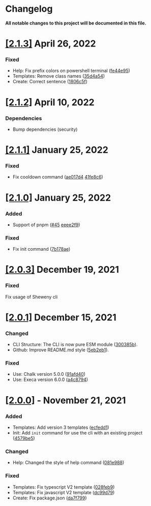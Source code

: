 # Changelog

**All notable changes to this project will be documented in this file.**

# [[2.1.3]](https://github.com/Sheweny/cli/compare/2.1.2...2.1.3) April 26, 2022

### Fixed

- Help: Fix prefix colors on powershell terminal ([fe44e95](https://github.com/Sheweny/cli/commit/fe44e952dade30a70ff66afd85652aadb829a664))
- Templates: Remove class names ([35d4a54](https://github.com/Sheweny/cli/commit/35d4a5438dc6d61514f88d14c33d7dfe3d7cbc11))
- Create: Correct sentence ([1806c5f](https://github.com/Sheweny/cli/commit/1806c5f79942c4deeea500a2feeea5ac4dcd4d45))

# [[2.1.2]](https://github.com/Sheweny/cli/compare/2.1.1...2.1.2) April 10, 2022

### Dependencies

- Bump dependencies (security)

# [[2.1.1]](https://github.com/Sheweny/cli/compare/2.1.0...2.1.1) January 25, 2022

### Fixed

- Fix cooldown command ([ae017d4](https://github.com/Sheweny/cli/commit/ae017d4970a00d0e1dd47d0bcdcf7037c5a89d5e) [41fe8c6](https://github.com/Sheweny/cli/commit/41fe8c624447a552aae80279da452acc181f80e0))

# [[2.1.0]](https://github.com/Sheweny/cli/compare/2.0.3...2.1.0) January 25, 2022

### Added

- Support of pnpm ([#45](https://github.com/Sheweny/cli/issues/45) [eeee2f9](https://github.com/Sheweny/cli/commit/eeee2f927cbb15a272df5c05b741b9495824d5e3))

### Fixed

- Fix init command ([7b178ae](https://github.com/Sheweny/cli/commit/7b178ae536c7d1cae0964da9e0f33c9b79322bd6))

# [[2.0.3]](https://github.com/Sheweny/cli/compare/2.0.1...2.0.3) December 19, 2021

### Fixed

Fix usage of Sheweny cli

# [[2.0.1]](https://github.com/Sheweny/cli/compare/2.0.0...2.0.1) December 15, 2021

### Changed

- CLI Structure: The CLI is now pure ESM module ([300385b](https://github.com/Sheweny/cli/commit/300385b66441735cd30d0cc6c7e68a132feb2ccd)).
- Github: Improve README.md style ([5eb2eb1](https://github.com/Sheweny/cli/commit/5eb2eb1b57c8c2b40e1824c3ada20b771dc63c7e)).

### Fixed

- Use: Chalk version 5.0.0 ([91afd40](https://github.com/Sheweny/cli/commit/91afd40dd7a8ed237681abfad38893357cd332c4))
- Use: Execa version 6.0.0 ([a4c8794](https://github.com/Sheweny/cli/commit/a4c87940d2ac3985e7bf3b1900f5081f5a6a4069))

# [[2.0.0]](https://github.com/Sheweny/cli/compare/2.1.0...3.0.0) - November 21, 2021

### Added

- Templates: Add version 3 templates ([ecfedd1](https://github.com/Sheweny/cli/commit/ecfedd193c334e3718467def10fc6f679c6b935b))
- Init: Add `init` command for use the cli with an existing project ([4579be5](https://github.com/Sheweny/cli/commit/4579be59ef16ab68a53175e7286e7ee38fb53624))

### Changed

- Help: Changed the style of help command ([081e988](https://github.com/Sheweny/cli/commit/081e988de1e02b196e73c1ec3cef2e568b4a9e45))

### Fixed

- Templates: Fix typescript V2 template ([028feb9](https://github.com/Sheweny/cli/commit/028feb9bb536966c577a3454d7b4ac8b50312d95))
- Templates: Fix javascript V2 template ([dc99d79](https://github.com/Sheweny/cli/commit/dc99d794fd0cdd7e1624e15026d6f3b7f0410d60))
- Create: Fix package.json ([da7f799](https://github.com/Sheweny/cli/commit/da7f799fa05ada1634e94f96f8e560358250f137))
